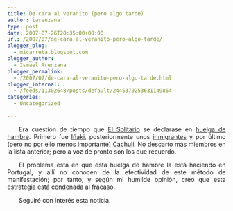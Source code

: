```yaml
---
title: De cara al veranito (pero algo tarde)
author: iarenzana
type: post
date: 2007-07-26T20:35:00+00:00
url: /2007/07/de-cara-al-veranito-pero-algo-tarde/
blogger_blog:
  - micarreta.blogspot.com
blogger_author:
  - Ismael Arenzana
blogger_permalink:
  - /2007/07/de-cara-al-veranito-pero-algo-tarde.html
blogger_internal:
  - /feeds/11302648/posts/default/2445370253631149864
categories:
  - Uncategorized

---
```

<p style="text-align:justify;text-indent:20pt;">
  Era cuestión de tiempo que <a href="http://www.elmundo.es/elmundo/2007/07/23/espana/1185198012.html">El Solitario</a> se declarase en <a href="http://www.elmundo.es/elmundo/2007/07/26/espana/1185479611.html?a=c8f7abd974551bbbf450ffe74ccc7706&t=1185481483">huelga de hambre</a>. Primero fue <a href="http://www.elmundo.es/elmundo/2007/01/25/espana/1169761780.html">Iñaki</a>, posteriormente unos <a href="http://www.elmundo.es/elmundo/2004/06/21/sociedad/1087849178.html">inmigrantes</a> y por último (pero no por ello menos importante) <a href="http://www.elmundo.es/elmundo/2007/05/04/espana/1178304491.html">Cachuli</a>. No descarto más miembros en la lista anterior; pero a voz de pronto son los que recuerdo.
</p>

<p style="text-align:justify;text-indent:20pt;">
  El problema está en que esta huelga de hambre la está haciendo en Portugal, y allí no conocen de la efectividad de este método de manifestación; por tanto, y según mi humilde opinión, creo que esta estrategia está condenada al fracaso.
</p>

<p style="text-align:justify;text-indent:20pt;">
  Seguiré con interés esta noticia.
</p>
